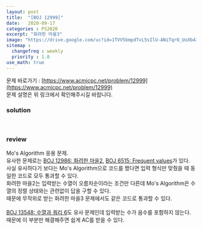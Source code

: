 ```yaml
---
layout: post
title:  "[BOJ 12999]"
date:   2020-09-17
categories : PS2020
excerpt: "화려한 마을3"
image: "https://drive.google.com/uc?id=1TVV5bmpdTvL5sIlU-ANiTqrO_UoXb4i2"
sitemap :
  changefreq : weekly
  priority : 1.0
use_math: true
---
```

문제 바로가기 : [https://www.acmicpc.net/problem/12999](https://www.acmicpc.net/problem/12999)<br>
문제 설명은 위 링크에서 확인해주시길 바랍니다.<br>  

### solution
<script src="https://gist.github.com/yooniversal/474fea648c9bbcf9351d5e9f8704db9e.js"></script>
<br>

### review
Mo's Algorithm 응용 문제.<br>
유사한 문제로는 [BOJ 12986: 화려한 마을2](https://www.acmicpc.net/problem/12986), [BOJ 6515: Frequent values](https://www.acmicpc.net/problem/6515)가 있다.<br>
사실 유사하다기 보다는 Mo's Algorithm으로 코드를 짰다면 입력 형식만 맞췄을 때 동일한 코드로 모두 통과할 수 있다.<br>
화려한 마을2는 입력받는 수열이 오름차순이라는 조건만 다른데 Mo's Algorithm은 수열의 정렬 상태와는 관련없이 답을 구할 수 있다.<br>
때문에 무작위로 받는 화려한 마을3 문제에서도 같은 코드로 통과할 수 있다.<br>
<br>
[BOJ 13548: 수열과 쿼리 6](https://yooniversal.github.io/blog/post137/)도 유사 문제인데 입력받는 수가 음수를 포함하지 않는다.<br>
때문에 이 부분만 해결해주면 쉽게 AC를 받을 수 있다.

<script src="https://utteranc.es/client.js"
        repo="yooniversal/blog-comments"
        issue-term="pathname"
        theme="github-light"
        crossorigin="anonymous"
        async>
</script>
